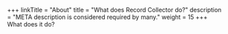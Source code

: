 +++
linkTitle = "About"
title = "What does Record Collector do?"
description = "META description is considered required by many."
weight = 15
+++
What does it do?
